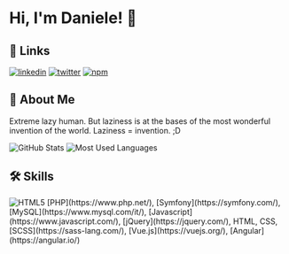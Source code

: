 
# Hi, I'm Daniele! 👋


## 🔗 Links
[![linkedin](https://img.shields.io/badge/linkedin-0A66C2?style=for-the-badge&logo=linkedin&logoColor=white)](https://linkedin.com/in/danielesabre)
[![twitter](https://img.shields.io/badge/twitter-1DA1F2?style=for-the-badge&logo=twitter&logoColor=white)](https://twitter.com/raniel86)
[![npm](https://img.shields.io/badge/npm-cb0000?style=for-the-badge&logo=npm&logoColor=white)](https://www.npmjs.com/~raniel)


## 🚀 About Me
Extreme lazy human. But laziness is at the bases of the most wonderful invention of the world. Laziness = invention. ;D

![GitHub Stats](https://github-readme-stats.vercel.app/api?username=raniel86&show_icons=true&theme=dracula)
![Most Used Languages](https://github-readme-stats.vercel.app/api/top-langs/?username=raniel86&layout=compact&theme=dracula)


## 🛠 Skills
<img src="https://cdn.jsdelivr.net/gh/devicons/devicon/icons/html5/html5-original-wordmark.svg" alt="HTML5" />
[PHP](https://www.php.net/), [Symfony](https://symfony.com/), [MySQL](https://www.mysql.com/it/), [Javascript](https://www.javascript.com/), [jQuery](https://jquery.com/), HTML, CSS, [SCSS](https://sass-lang.com/), [Vue.js](https://vuejs.org/), [Angular](https://angular.io/)
